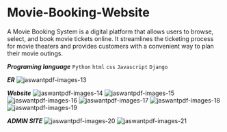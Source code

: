 # Movie-Booking-Website
A Movie Booking System is a digital platform that allows users to browse, select, and book movie tickets online. It streamlines the ticketing process for movie theaters and provides customers with a convenient way to plan their movie outings.

***Programing language*** 
`Python` `html`  `css` `Javascript` `Django`

***ER***
![jaswantpdf-images-13](https://github.com/user-attachments/assets/f1550405-e9b6-4e7b-8373-ed62e8b79a28)

***Website***
![jaswantpdf-images-14](https://github.com/user-attachments/assets/aae83e3a-1faf-4b72-8777-a98e95ec13d5)
![jaswantpdf-images-15](https://github.com/user-attachments/assets/89dfda37-f32a-4dc5-a209-bf43974e6117)
![jaswantpdf-images-16](https://github.com/user-attachments/assets/3c909662-d1d7-4cd6-a96e-b5b949af4808)
![jaswantpdf-images-17](https://github.com/user-attachments/assets/71b8fe00-43aa-4cf6-a147-bf958056f5c0)
![jaswantpdf-images-18](https://github.com/user-attachments/assets/5277b1d1-5a4d-4eb0-851d-8fa17c2810ae)
![jaswantpdf-images-19](https://github.com/user-attachments/assets/0f90d519-e188-45b6-a8d1-6fc70fc5d85e)

***ADMIN SITE***
![jaswantpdf-images-20](https://github.com/user-attachments/assets/83525907-c694-4e6f-87cd-f755440b98ee)
![jaswantpdf-images-21](https://github.com/user-attachments/assets/2253bbb9-c4b8-4831-8377-a0b2fdba6a1f)












